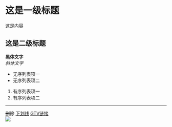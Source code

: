 # 这是一级标题  
这是内容
## 这是二级标题  
**黑体文字**  
*斜休文字*
* 无序列表项一
* 无序列表项二
1. 有序列表项一
2. 有序列表项二
***
~~删除~~
<u>下划线</u>
[GTV链接](https://gtv.org)  
![](https://gnews.org/wp-content/themes/Gnews/images/GNEW-app-apple.png)
